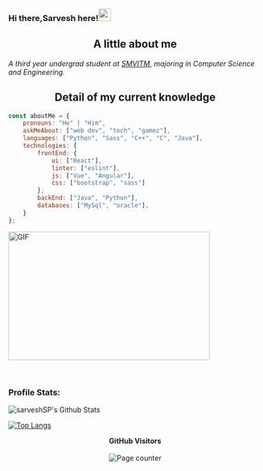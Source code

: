 <meta property="og:description" content="Sarvesh SP is a Front-End Developer from Udupi, India. Sarvesh is currenty pursuing his BE in Computer Science. Feel free to contact Sarvesh" />
<meta name="Keywords" content="sarvesh sp sarveshsp Sarvesh Sarveshsp SARVESHSP SARVESH sarveshsp spsarvesh sarveshsp.com www.sarveshsp.com"/>

### Hi there,Sarvesh here!<img src="https://media.giphy.com/media/hvRJCLFzcasrR4ia7z/giphy.gif" width="25px">


<!--
**Sarvesh-SP/Sarvesh-SP** is a ✨ _special_ ✨ repository because its `README.md` (this file) appears on your GitHub profile.

Here are some ideas to get you started:

- 🔭 I’m currently working on 
- 🌱 I’m currently learning ...
- 👯 I’m looking to collaborate on ...
- 🤔 I’m looking for help with ...
- 💬 Ask me about ...
- 📫 How to reach me: ...
- 😄 Pronouns: ...
- ⚡ Fun fact: ...
-->

<h2 align="center">A little about me</h2>
<p><em>A third year undergrad student at <a href="https://sode-edu.in/">SMVITM</a>, majoring in Computer Science and Engineering.</br>
</em></p>
<h2 align="center">Detail of my current knowledge</h2>

```javascript
const aboutMe = {
    pronouns: "He" | "Him",
    askMeAbout: ["web dev", "tech", "gamez"],
    languages: ["Python", "Sass", "C++", "C", "Java"],
    technologies: {
        frontEnd: {
            ui: ["React"],
            linter: ["eslint"],
            js: ["Vue", "Angular"],
            css: ["bootstrap", "sass"]
        },
        backEnd: ["Java", "Python"],
        databases: ["MySql", "oracle"],
    }
};
```
<p>
<img alt="GIF" src="https://github.com/adithyapaib/adithyapaib/blob/master/code.gif?raw=true" width="400" height="256" />
</p>
<br>

### Profile Stats:

<img align="center" src="https://github-readme-stats.vercel.app/api?username=Sarvesh-SP&include_all_commits=true&count_private=true&show_icons=true&line_height=20&title_color=7A7ADB&icon_color=2234AE&text_color=D3D3D3&bg_color=0,000000,130F40" alt="sarveshSP's Github Stats">
</br>

[![Top Langs](https://github-readme-stats.vercel.app/api/top-langs/?username=Sarvesh-SP&layout=compact&text_color=daf7dc&bg_color=151515)](https://github.com/Sarvesh-SP/github-readme-stats)
 <p align="center">
  <b>GitHub Visitors</b>
  <br>
  <br>
  <img alt="Page counter" src="https://profile-counter.glitch.me/Sarvesh-SP/count.svg">
</p>

